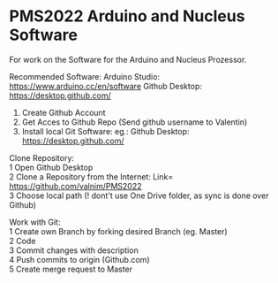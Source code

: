 # PMS2022 Arduino and Nucleus Software
For work on the Software for the Arduino and Nucleus Prozessor.

Recommended Software:
Arduino Studio: https://www.arduino.cc/en/software 
Github Desktop: https://desktop.github.com/

1. Create Github Account  
2. Get Acces to Github Repo (Send github username to Valentin)
3. Install local Git Software: eg.: Github Desktop: https://desktop.github.com/

Clone Repository:  
1 Open Github Desktop  
2 Clone a Repository from the Internet: Link= https://github.com/valnim/PMS2022  
3 Choose local path (! dont't use One Drive folder, as sync is done over Github)  

Work with Git:  
1 Create own Branch by forking desired Branch (eg. Master)  
2 Code  
3 Commit changes with description  
4 Push commits to origin (Github.com)  
5 Create merge request to Master
